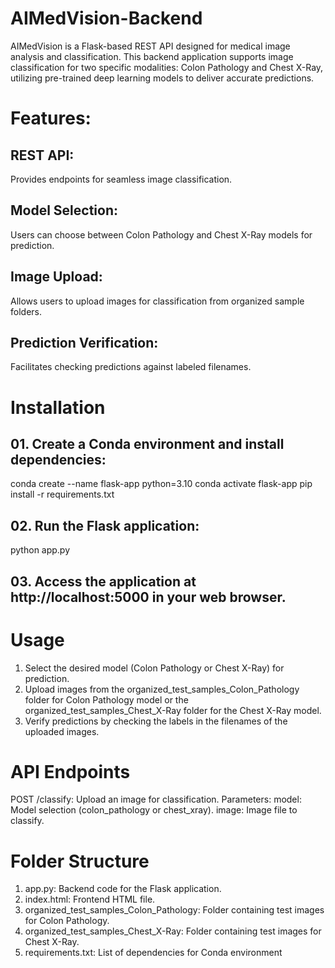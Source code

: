 # AIMedVision-Backend
AIMedVision is a Flask-based REST API designed for medical image analysis and classification. This backend application supports image classification for two specific modalities: Colon Pathology and Chest X-Ray, utilizing pre-trained deep learning models to deliver accurate predictions.

# Features:
## REST API: 
Provides endpoints for seamless image classification.
## Model Selection: 
Users can choose between Colon Pathology and Chest X-Ray models for prediction.
## Image Upload: 
Allows users to upload images for classification from organized sample folders.
## Prediction Verification: 
Facilitates checking predictions against labeled filenames.

# Installation

## 01. Create a Conda environment and install dependencies:

conda create --name flask-app python=3.10
conda activate flask-app
pip install -r requirements.txt

## 02. Run the Flask application:

python app.py

## 03. Access the application at http://localhost:5000 in your web browser.

# Usage
01. Select the desired model (Colon Pathology or Chest X-Ray) for prediction.
02. Upload images from the organized_test_samples_Colon_Pathology folder for Colon Pathology model or the organized_test_samples_Chest_X-Ray folder for the Chest X-Ray model.
03. Verify predictions by checking the labels in the filenames of the uploaded images.

# API Endpoints
POST /classify: Upload an image for classification.
Parameters:
model: Model selection (colon_pathology or chest_xray).
image: Image file to classify.

# Folder Structure
01. app.py: Backend code for the Flask application.
02. index.html: Frontend HTML file.
03. organized_test_samples_Colon_Pathology: Folder containing test images for Colon Pathology.
04. organized_test_samples_Chest_X-Ray: Folder containing test images for Chest X-Ray.
05. requirements.txt: List of dependencies for Conda environment

